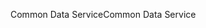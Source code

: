 <span data-ttu-id="26cbb-101">Common Data Service</span><span class="sxs-lookup"><span data-stu-id="26cbb-101">Common Data Service</span></span>